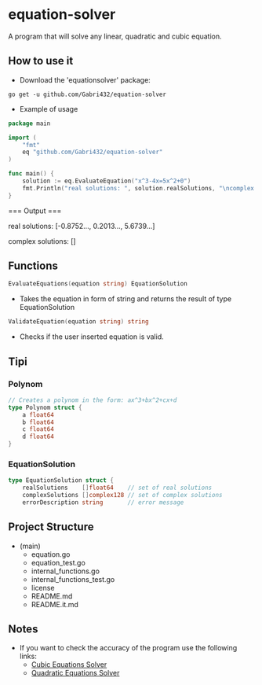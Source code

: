 # equation-solver
A program that will solve any linear, quadratic and cubic equation.

## How to use it
- Download the 'equationsolver' package:
```
go get -u github.com/Gabri432/equation-solver
```

- Example of usage
```go
package main

import (
    "fmt"
    eq "github.com/Gabri432/equation-solver"
)

func main() {
    solution := eq.EvaluateEquation("x^3-4x=5x^2+0")
    fmt.Println("real solutions: ", solution.realSolutions, "\ncomplex solutions:", solution.complexSolutions)
}

```
=== Output ===

real solutions: [-0.8752..., 0.2013..., 5.6739...]

complex solutions: []

## Functions
```go
EvaluateEquations(equation string) EquationSolution
```
  - Takes the equation in form of string and returns the result of type EquationSolution

```go
ValidateEquation(equation string) string
```
  - Checks if the user inserted equation is valid.

## Tipi
### Polynom
```go
// Creates a polynom in the form: ax^3+bx^2+cx+d
type Polynom struct {
	a float64
	b float64
	c float64
	d float64
}
```
### EquationSolution
```go
type EquationSolution struct {
	realSolutions    []float64    // set of real solutions
	complexSolutions []complex128 // set of complex solutions
	errorDescription string       // error message
```

## Project Structure
- (main)
  - equation.go
  - equation_test.go
  - internal_functions.go
  - internal_functions_test.go
  - license
  - README.md
  - README.it.md

## Notes
- If you want to check the accuracy of the program use the following links:
  - [Cubic Equations Solver](https://www.calculatorsoup.com/calculators/algebra/cubicequation.php)
  - [Quadratic Equations Solver](https://www.calculatorsoup.com/calculators/algebra/quadratic-formula-calculator.php)